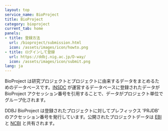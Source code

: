 ```yaml
---
layout: top
service_name: BioProject
title: BioProject
category: bioproject
current_tab: home
panels:
- title: 登録方法
  url: /bioproject/submission.html
  icon: /assets/images/icon/howto.png
- title: ログインして登録
  url: https://ddbj.nig.ac.jp/D-way/
  icon: /assets/images/icon/submit.png
lang: ja
---
```


BioProject は研究プロジェクトとプロジェクトに由来するデータをまとめるためのデータベースです。[INSDC](http://www.insdc.org/) が運営するデータベースに登録されたデータが BioProject アクセッション番号を引用することで、データがプロジェクト単位でグループ化されます。

DDBJ BioProject は登録されたプロジェクトに対してプレフィックス 'PRJDB' のアクセッション番号を発行しています。公開されたプロジェクトデータは [EBI](https://www.ebi.ac.uk/) と [NCBI](https://www.ncbi.nlm.nih.gov/bioproject) と共有されます。

